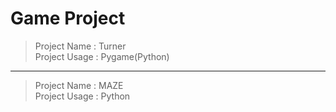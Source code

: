 # Game Project
> Project Name	: Turner <br>
> Project Usage	: Pygame(Python)
---
> Project Name	: MAZE <br>
> Project Usage	: Python
